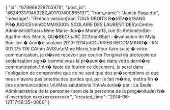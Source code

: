  {
   "id": "679966228705979",
   "post_id": "462493170453287_491707400865197",
   "from_name": "Janick Paquette",
   "message": "(French version)\n\n                         TOUS DROITS R�SEV�S/SANS PR�JUDICE\n\nCOMMISSION SCOLAIRE DES LAURENTIDES\nCentre Administratif\na/s Mme Marie-Jos�e Morin\n13, rue St-Antoine\nSte-Agathe-des-Monts, QU�BEC\nJ8C 2C3\n\nObjet : �valuation de Myla Rouillier � Ann�e scolaire 2013-2014\nCOURRIER RECOMMAND� : RN 001 175 136 CA\n\n                                                            AVIS\n\nMme Morin,\n\nPour faire suite � votre communication, je d�sire recevoir par courier l'original du protocole de scolarisation sign� comme vous le pr�sum�e dans votre derni�re communication.\n\n� faute de fournir ce document, je serai dans l'obligation de comprendre que ce ne sont que des pr�somptions et que nous n'avons pas entente des parties qui, par le fait m�me, mettra fin � ces communications.\n\nMes salutations !\n\nAutoris� par : La Seule Administratrice de la personne (nom de la personne de la prog�nitude) N� d'inscription xxxxxxxxxxxxxxx.",
   "created_time": "2014-06-12T17:56:35+0000"
 }
